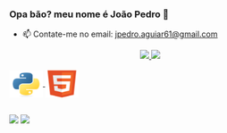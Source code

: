### Opa bão? meu nome é João Pedro 👋

- 📫 Contate-me no email: jpedro.aguiar61@gmail.com

<div align="center">
  <a href="https://github.com/pysora">
  <img height="180em" src="https://github-readme-stats.vercel.app/api?username=pysora&show_icons=true&theme=dracula&include_all_commits=true&count_private=true"/>
  <img height="180em" src="https://github-readme-stats.vercel.app/api/top-langs/?username=pysora&layout=compact&langs_count=7&theme=dark"/>

</div>

 
 <div style="display: inline_block"><br>
   
  <img align="center" alt="Rafa-Js" height="50" width="60" src="https://raw.githubusercontent.com/devicons/devicon/master/icons/python/python-original.svg">
  <img align="center" alt="Rafa-Js" height="50" width="60" src="https://raw.githubusercontent.com/devicons/devicon/master/icons/html5/html5-original.svg">
                                                                                                                                            
</div>
                                                                                                                                            
 ##                                                                                                                                
  <div>                                                                                                                                          
  <a href = "mailto:jpedro.aguiar61@gmail.com"><img src="https://img.shields.io/badge/Gmail-D14836?style=for-the-badge&logo=gmail&logoColor=white" target="_blank"></a>
  <a href="https://www.linkedin.com/in/jo%C3%A3o-pedro-aguiar-sousa-5473341a4/"target="_blank"><img src="https://img.shields.io/badge/LinkedIn-0077B5?style=for-the-badge&logo=linkedin&logoColor=white" target="_blank"></a> 
  
  </div>
